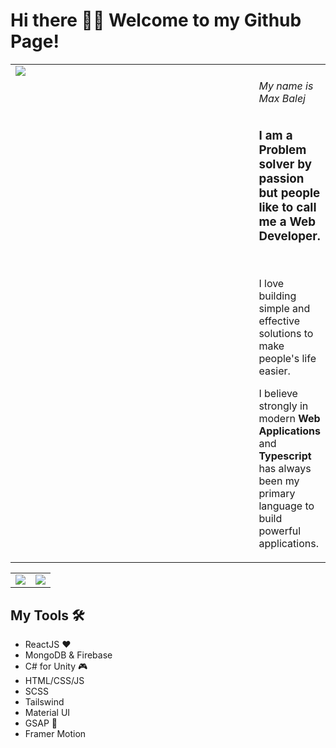 # Hi there 👋🏼 Welcome to my Github Page!

<table>
  <tr>
    <td valign="top" style="width: 500px"><img src="https://user-images.githubusercontent.com/65896178/164888213-1dbe5250-be2b-4c36-bc38-75b730dd47d6.jpg" /></td>
    <td valign="top">
      <h6>My name is Max Balej</h6>
      <h3>I am a <strong>Problem solver</strong> by passion but people like to call me a Web Developer.</h3><br/>
        <p>I love building simple and effective solutions to make people's life easier.</p>
      <p>I believe strongly in modern <strong>Web Applications</strong> and <strong>Typescript</strong> has always been my primary language to build powerful applications.</p>
    </td>
  </tr>
</table>

<table>
  <tr>
    <td valign="top" ><img src="https://github-readme-stats.vercel.app/api?username=maxisusi&show_icons=true&theme=gotham" /></td>
    <td valign="top">
     <img src="https://github-readme-stats.vercel.app/api/wakatime?username=maxisusi&theme=gotham" />
    </td>
  </tr>
</table>
<!-- <a href="https://github.com/anuraghazra/github-readme-stats">
  <img align="center" src="https://github-readme-stats.vercel.app/api/wakatime?username=maxisusi&theme=radical" />
</a> -->
<!-- <a href="https://github.com/anuraghazra/convoychat">
  <img align="center" src="https://github-readme-stats.vercel.app/api/top-langs/?username=maxisusi&layout=compact&theme=radical" />
</a> -->



## My Tools 🛠

  - ReactJS ❤️
  - MongoDB & Firebase 
  - C# for Unity 🎮
  - HTML/CSS/JS 
  - SCSS
  - Tailswind
  - Material UI
  - GSAP 🧦
  - Framer Motion
